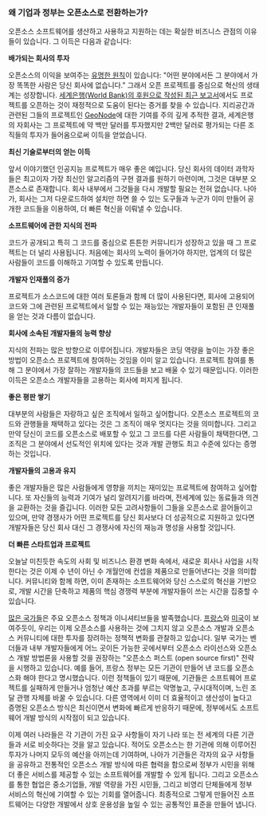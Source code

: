 ﻿### 왜 기업과 정부는 오픈소스로 전환하는가?

오픈소스 소프트웨어를 생산하고 사용하고 지원하는 데는 확실한 비즈니스 관점의 이유들이 있습니다. 그 이득은 다음과 같습니다:

**배가되는 회사의 투자**

오픈소스의 이익을 보여주는 [유명한 원칙](https://quoteinvestigator.com/2018/01/28/smartest/)이 있습니다: "어떤 분야에서든 그 분야에서 가장 똑똑한 사람은 당신 회사에 없습니다."
그래서 오픈 프로젝트를 중심으로 혁신의 생태계는 성장합니다.
[세계은행(World Bank)의 후원으로 작성된 최근 보고서](https://opendri.org/wp-content/uploads/2017/03/OpenDRI-and-GeoNode-a-Case-Study-on-Institutional-Investments-in-Open-Source.pdf)에서도 프로젝트를 오픈하는 것이 재정적으로 도움이 된다는 증거를 찾을 수 있습니다.
지리공간과 관련된 그들의 프로젝트인 [GeoNode](http://geonode.org/)에 대한 기여를 주의 깊게 추적한 결과, 세계은행의 자회사는 그 프로젝트에 약 백만 달러를 투자했지만 2백만 달러로 평가되는 다른 조직들의 투자가 들어옴으로써 이득을 얻었습니다.

**최신 기술로부터의 얻는 이득**

앞서 이야기했던 인공지능 프로젝트가 매우 좋은 예입니다.
당신 회사의 데이터 과학자들은 최고이자 가장 최신인 알고리즘의 구현 결과를 원하기 마련이며, 그것은 대부분 오픈소스로 존재합니다.
회사 내부에서 그것들을 다시 개발할 필요는 전혀 없습니다.
나아가, 회사는 그저 다운로드하여 설치만 하면 쓸 수 있는 도구들과 누군가 이미 만들어 공개한 코드들을 이용하여, 더 빠른 혁신을 이뤄낼 수 있습니다.

**소프트웨어에 관한 지식의 전파**

코드가 공개되고 특히 그 코드를 중심으로 튼튼한 커뮤니티가 성장하고 있을 때 그 프로젝트는 더 널리 사용됩니다.
처음에는 회사의 노력이 들어가야 하지만, 업계의 더 많은 사람들이 코드를 이해하고 기여할 수 있도록 만듭니다.

**개발자 인재풀의 증가**

프로젝트가 소스코드에 대한 여러 토론들과 함께 더 많이 사용된다면, 회사에 고용되어 코드와 그에 관련된 프로젝트에서 일할 수 있는 재능있는 개발자들이 포함된 큰 인재풀을 얻는 것과 다름이 없습니다.

**회사에 소속된 개발자들의 능력 향상**

지식의 전파는 많은 방향으로 이루어집니다.
개발자들은 코딩 역량을 높이는 가장 좋은 방법이 오픈소스 프로젝트에 참여하는 것임을 이미 알고 있습니다. 프로젝트 참여를 통해 그 분야에서 가장 잘하는 개발자들의 코드들을 보고 배울 수 있기 때문입니다.
이러한 이득은 오픈소스 개발자들을 고용하는 회사에 퍼지게 됩니다.

**좋은 평판 쌓기**

대부분의 사람들은 자랑하고 싶은 조직에서 일하고 싶어합니다.
오픈소스 프로젝트의 코드와 관행들을 채택하고 있다는 것은 그 조직이 매우 멋지다는 것을 의미합니다.
그리고 만약 당신이 코드를 오픈소스로 배포할 수 있고 그 코드를 다른 사람들이 채택한다면, 그 조직은 그 분야에서 선도적인 위치에 있다는 것과 개발 관행도 최고 수준에 있다는 증명하는 것입니다.

**개발자들의 고용과 유지**

좋은 개발자들은 많은 사람들에게 영향을 끼치는 재미있는 프로젝트에 참여하고 싶어합니다.
또 자신들의 능력과 기여가 널리 알려지기를 바라며, 전세계에 있는 동료들과 의견을 교환하는 것을 즐깁니다.
이러한 모든 고려사항들이 그들을 오픈소스로 끌어들이고 있으며, 만약 경쟁사가 어떤 프로젝트를 당신 회사보다 더 성공적으로 지원하고 있다면 개발자들은 당신 회사 대신 그 경쟁사에 자신의 재능과 명성을 사용할 것입니다.

**더 빠른 스타트업과 프로젝트**

오늘날 미친듯한 속도의 사회 및 비즈니스 환경 변화 속에서, 새로운 회사나 사업을 시작한다는 것은 이제 수 년이 아닌 수 개월안에 컨셉을 제품으로 만들어낸다는 것을 의미합니다.
커뮤니티와 함께 하면, 이미 존재하는 소프트웨어와 당신 스스로의 혁신을 기반으로, 개발 시간을 단축하고 제품의 핵심 경쟁력 부분에 개발자들이 쓰는 시간을 집중할 수 있습니다.

[많은 국가들](https://www.csis.org/analysis/government-open-source-policies)은 주요 오픈소스 정책과 이니셔티브들을 발족했습니다.
[프랑스](http://circulaire.legifrance.gouv.fr/pdf/2012/09/cir_35837.pdf)와 [미국](https://code.gov/)이 보여주듯이, 우리는 이제 오픈소스를 사용하는 것에 그치지 않고 오픈소스 개발과 오픈소스 커뮤니티에 대한 투자를 장려하는 정책적 변화를 관찰하고 있습니다.
일부 국가는 벤더들과 내부 개발자들에게 어느 곳이든 가능한 곳에서부터 오픈소스 라이선스와 오픈소스 개발 방법론을 사용할 것을 권장하는 "오픈소스 퍼스트 (open source first)" 전략을 시행하고 있습니다.
예를 들어, 프랑스 정부는 모든 기관이 만들어 낸 코드를 오픈소스화 해야 한다고 명시했습니다.
이런 정책들이 있기 때문에, 기관들은 소프트웨어 프로젝트를 실패하게 만들거나 엄청난 예산 초과를 부르는 악명높고, 구시대적이며, 느린 조달 관행 자체를 바꿀 수 있습니다.
다른 영역에서 이미 더 효율적이고 생산성이 높다고 증명된 오픈소스 방식은 최신이면서 변화에 빠르게 반응하기 때문에, 정부에서도 소프트웨어 개발 방식의 시작점이 되고 있습니다.

이제 여러 나라들은 각 기관이 가진 요구 사항들이 자기 나라 또는 전 세계의 다른 기관들과 서로 비슷하다는 것을 알고 있습니다.
적어도 오픈소스는 한 기관에 의해 이루어진 투자가 나머지 모두의 예산을 아끼는데 기여하며, 나아가 기관들은 각자의 요구 사항들을 공유하고 전통적인 오픈소스 개발 방식에 따른 협력을 함으로써 정부가 시민을 위해 더 좋은 서비스를 제공할 수 있는 소프트웨어를 개발할 수 있게 됩니다.
그리고 오픈소스를 통한 협업은 중소기업들, 개발 역량을 가진 시민들, 그리고 비영리 단체들에게 정부 서비스의 혁신에 기여할 수 있는 기회를 열어줍니다.
최종적으로 그렇게 만들어진 소프트웨어는 다양한 개발에서 상호 운용성을 높일 수 있는 공통적인 표준을 만들어 냅니다.
